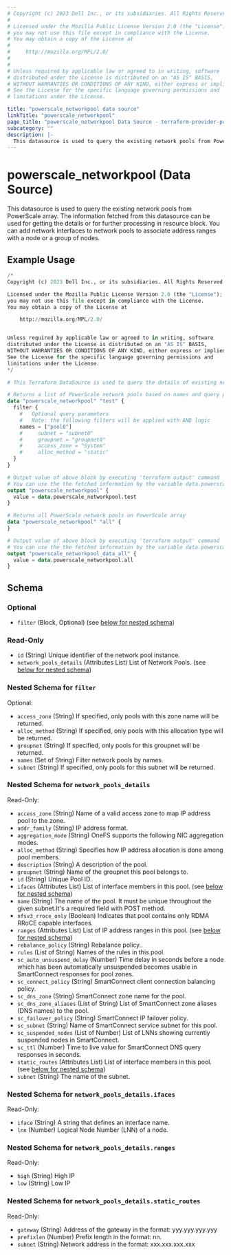 ```yaml
---
# Copyright (c) 2023 Dell Inc., or its subsidiaries. All Rights Reserved.
#
# Licensed under the Mozilla Public License Version 2.0 (the "License");
# you may not use this file except in compliance with the License.
# You may obtain a copy of the License at
#
#     http://mozilla.org/MPL/2.0/
#
#
# Unless required by applicable law or agreed to in writing, software
# distributed under the License is distributed on an "AS IS" BASIS,
# WITHOUT WARRANTIES OR CONDITIONS OF ANY KIND, either express or implied.
# See the License for the specific language governing permissions and
# limitations under the License.

title: "powerscale_networkpool data source"
linkTitle: "powerscale_networkpool"
page_title: "powerscale_networkpool Data Source - terraform-provider-powerscale"
subcategory: ""
description: |-
  This datasource is used to query the existing network pools from PowerScale array. The information fetched from this datasource can be used for getting the details or for further processing in resource block. You can add network interfaces to network pools to associate address ranges with a node or a group of nodes.
---
```


# powerscale_networkpool (Data Source)

This datasource is used to query the existing network pools from PowerScale array. The information fetched from this datasource can be used for getting the details or for further processing in resource block. You can add network interfaces to network pools to associate address ranges with a node or a group of nodes.

## Example Usage

```terraform
/*
Copyright (c) 2023 Dell Inc., or its subsidiaries. All Rights Reserved.

Licensed under the Mozilla Public License Version 2.0 (the "License");
you may not use this file except in compliance with the License.
You may obtain a copy of the License at

    http://mozilla.org/MPL/2.0/


Unless required by applicable law or agreed to in writing, software
distributed under the License is distributed on an "AS IS" BASIS,
WITHOUT WARRANTIES OR CONDITIONS OF ANY KIND, either express or implied.
See the License for the specific language governing permissions and
limitations under the License.
*/

# This Terraform DataSource is used to query the details of existing network pools from PowerScale array.

# Returns a list of PowerScale network pools based on names and query parameters specified in the filter block.
data "powerscale_networkpool" "test" {
  filter {
    #   Optional query parameters
    #   Note: the following filters will be applied with AND logic
    names = ["pool0"]
    #     subnet = "subnet0"
    #     groupnet = "groupnet0"
    #     access_zone = "System"
    #     alloc_method = "static"
  }
}

# Output value of above block by executing 'terraform output' command
# You can use the the fetched information by the variable data.powerscale_networkpool.test
output "powerscale_networkpool" {
  value = data.powerscale_networkpool.test
}

# Returns all PowerScale network pools on PowerScale array
data "powerscale_networkpool" "all" {
}

# Output value of above block by executing 'terraform output' command
# You can use the the fetched information by the variable data.powerscale_networkpool.all
output "powerscale_networkpool_data_all" {
  value = data.powerscale_networkpool.all
}
```

<!-- schema generated by tfplugindocs -->
## Schema

### Optional

- `filter` (Block, Optional) (see [below for nested schema](#nestedblock--filter))

### Read-Only

- `id` (String) Unique identifier of the network pool instance.
- `network_pools_details` (Attributes List) List of Network Pools. (see [below for nested schema](#nestedatt--network_pools_details))

<a id="nestedblock--filter"></a>
### Nested Schema for `filter`

Optional:

- `access_zone` (String) If specified, only pools with this zone name will be returned.
- `alloc_method` (String) If specified, only pools with this allocation type will be returned.
- `groupnet` (String) If specified, only pools for this groupnet will be returned.
- `names` (Set of String) Filter network pools by names.
- `subnet` (String) If specified, only pools for this subnet will be returned.


<a id="nestedatt--network_pools_details"></a>
### Nested Schema for `network_pools_details`

Read-Only:

- `access_zone` (String) Name of a valid access zone to map IP address pool to the zone.
- `addr_family` (String) IP address format.
- `aggregation_mode` (String) OneFS supports the following NIC aggregation modes.
- `alloc_method` (String) Specifies how IP address allocation is done among pool members.
- `description` (String) A description of the pool.
- `groupnet` (String) Name of the groupnet this pool belongs to.
- `id` (String) Unique Pool ID.
- `ifaces` (Attributes List) List of interface members in this pool. (see [below for nested schema](#nestedatt--network_pools_details--ifaces))
- `name` (String) The name of the pool. It must be unique throughout the given subnet.It's a required field with POST method.
- `nfsv3_rroce_only` (Boolean) Indicates that pool contains only RDMA RRoCE capable interfaces.
- `ranges` (Attributes List) List of IP address ranges in this pool. (see [below for nested schema](#nestedatt--network_pools_details--ranges))
- `rebalance_policy` (String) Rebalance policy..
- `rules` (List of String) Names of the rules in this pool.
- `sc_auto_unsuspend_delay` (Number) Time delay in seconds before a node which has been automatically unsuspended becomes usable in SmartConnect responses for pool zones.
- `sc_connect_policy` (String) SmartConnect client connection balancing policy.
- `sc_dns_zone` (String) SmartConnect zone name for the pool.
- `sc_dns_zone_aliases` (List of String) List of SmartConnect zone aliases (DNS names) to the pool.
- `sc_failover_policy` (String) SmartConnect IP failover policy.
- `sc_subnet` (String) Name of SmartConnect service subnet for this pool.
- `sc_suspended_nodes` (List of Number) List of LNNs showing currently suspended nodes in SmartConnect.
- `sc_ttl` (Number) Time to live value for SmartConnect DNS query responses in seconds.
- `static_routes` (Attributes List) List of interface members in this pool. (see [below for nested schema](#nestedatt--network_pools_details--static_routes))
- `subnet` (String) The name of the subnet.

<a id="nestedatt--network_pools_details--ifaces"></a>
### Nested Schema for `network_pools_details.ifaces`

Read-Only:

- `iface` (String) A string that defines an interface name.
- `lnn` (Number) Logical Node Number (LNN) of a node.


<a id="nestedatt--network_pools_details--ranges"></a>
### Nested Schema for `network_pools_details.ranges`

Read-Only:

- `high` (String) High IP
- `low` (String) Low IP


<a id="nestedatt--network_pools_details--static_routes"></a>
### Nested Schema for `network_pools_details.static_routes`

Read-Only:

- `gateway` (String) Address of the gateway in the format: yyy.yyy.yyy.yyy
- `prefixlen` (Number) Prefix length in the format: nn.
- `subnet` (String) Network address in the format: xxx.xxx.xxx.xxx